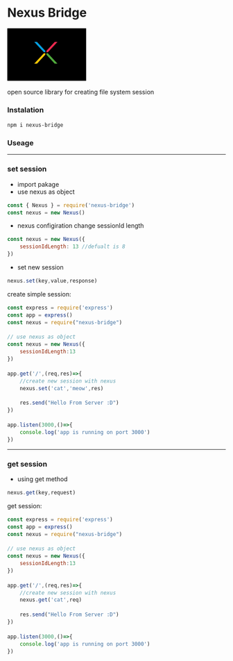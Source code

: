 # Nexus Bridge
![](public/logo.png)

open source library for creating file system session

### Instalation

```bash
npm i nexus-bridge
```

### Useage
-----
### set session
- import pakage
- use nexus as object
```js
const { Nexus } = require('nexus-bridge')
const nexus = new Nexus()
```

- nexus configiration
change sessionId length
```js
const nexus = new Nexus({
    sessionIdLength: 13 //defualt is 8
})
```
- set new session
```js
nexus.set(key,value,response)
```

create simple session:
```js
const express = require('express')
const app = express()
const nexus = require("nexus-bridge")

// use nexus as object
const nexus = new Nexus({
    sessionIdLength:13
})

app.get('/',(req,res)=>{
    //create new session with nexus
    nexus.set('cat','meow',res)

    res.send("Hello From Server :D")
})

app.listen(3000,()=>{
    console.log('app is running on port 3000')
})
```

---
### get session
- using get method
```js
nexus.get(key,request)
```

get session:
```js
const express = require('express')
const app = express()
const nexus = require("nexus-bridge")

// use nexus as object
const nexus = new Nexus({
    sessionIdLength:13
})

app.get('/',(req,res)=>{
    //create new session with nexus
    nexus.get('cat',req)

    res.send("Hello From Server :D")
})

app.listen(3000,()=>{
    console.log('app is running on port 3000')
})
```